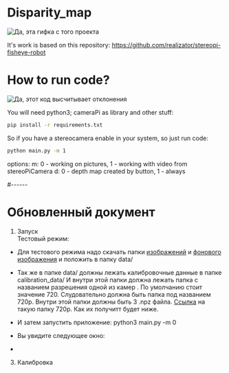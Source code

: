 # Disparity_map

![](https://miro.medium.com/max/640/1*B8XA5sXUeUSY26Kl1Y_dew.gif 'Да, эта гифка с того проекта')

It's work is based on this repository:
https://github.com/realizator/stereopi-fisheye-robot

# How to run code?
![](https://vision.middlebury.edu/stereo/data/scenes2001/data/anigif/reproj_inv/tsukuba_ri_b.gif 'Да, этот код высчитывает отклонения')

You will need python3; cameraPi as library and other stuff:

```bash
pip install -r requirements.txt

```


So if you have a stereocamera enable in your system, so just run code:

```bash
python main.py -m 1
```
options:
m: 0 - working on pictures, 1 - working with video from stereoPiCamera
d: 0 - depth map created by button, 1 - always


#------

# Обновленный документ

1) Запуск  
  Тестовый режим:
  - Для тестового режима надо скачать папки [изображений](https://drive.google.com/drive/folders/1s07Tic0D12pmU0DAij_0LdIbgPd_onRS?usp=sharing) и [фонового изображения](https://drive.google.com/drive/folders/1DJMLue_h7pLnrZPJnNma6e6_aQVwIOLL?usp=sharing) и положить в папку data/  
  - Так же в папке  data/ должны лежать калибровочные данные в папке calibration_data/ И внутри этой папки должна лежать папка с названием разрешения одной из камер . По умолчанию стоит значение 720. Слудовательно должна быть папка под названием 720p. Внутри этой папки должны быть 3 .npz файла. [Ссылка](https://drive.google.com/drive/folders/1dWrms-0M5oWDNn8TZBEo2vvf0rvj2g4q?usp=sharing) на такую папку 720p. Как их получитт будет ниже.
  - И затем запустить приложение: python3 main.py -m 0
  - Вы увидите следующее окно:  
  
  - 
3) Калибровка 
